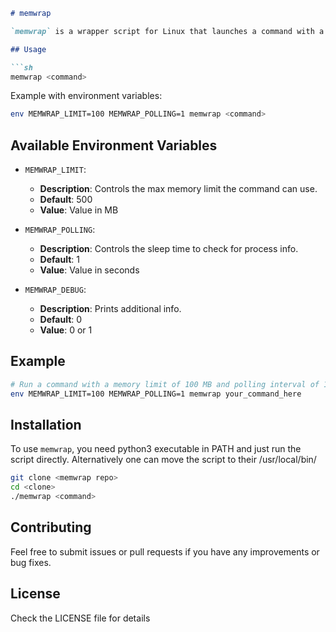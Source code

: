 ```markdown
# memwrap

`memwrap` is a wrapper script for Linux that launches a command with a hard memory limit. It helps to kill the command if it crosses a memory threshold, making it useful for Cloud VMs.

## Usage

```sh
memwrap <command>
```

Example with environment variables:

```sh
env MEMWRAP_LIMIT=100 MEMWRAP_POLLING=1 memwrap <command>
```

## Available Environment Variables

- `MEMWRAP_LIMIT`:
  - **Description**: Controls the max memory limit the command can use.
  - **Default**: 500
  - **Value**: Value in MB

- `MEMWRAP_POLLING`:
  - **Description**: Controls the sleep time to check for process info.
  - **Default**: 1 
  - **Value**: Value in seconds

- `MEMWRAP_DEBUG`:
  - **Description**: Prints additional info.
  - **Default**: 0
  - **Value**: 0 or 1

## Example

```sh
# Run a command with a memory limit of 100 MB and polling interval of 1 second
env MEMWRAP_LIMIT=100 MEMWRAP_POLLING=1 memwrap your_command_here
```

## Installation

To use `memwrap`, you need python3 executable in PATH and just run the script directly. Alternatively one can move the script to their /usr/local/bin/

```sh
git clone <memwrap repo>
cd <clone>
./memwrap <command>
```

## Contributing

Feel free to submit issues or pull requests if you have any improvements or bug fixes.

## License

Check the LICENSE file for details
```

